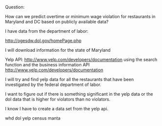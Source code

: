 Question:

How can we predict overtime or minimum wage violation for restaurants in Maryland and DC based on publicly available data?

I have data from the department of labor:

http://ogesdw.dol.gov/homePage.php

I will download information for the state of Maryland 

Yelp API:
http://www.yelp.com/developers/documentation
using the search function and the business information API
http://www.yelp.com/developers/documentation

I will try and find yelp data for all the restaurants  that have been investigated by the federal department of labor.

I want to figure out if there is something significant in the yelp data or the dol data that is higher for violators than no violators.

I know I have to create a data set from the yelp api. 


whd dol
yelp
census
manta
